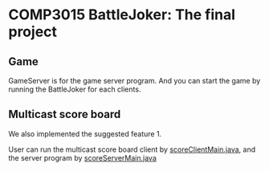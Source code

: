 # COMP3015 BattleJoker: The final project



## Game

GameServer is for the game server program. And you can start the game by running the BattleJoker for each clients.



## Multicast score board

We also implemented the suggested feature 1. 

User can run the multicast score board client by [scoreClientMain.java](https://github.com/Powertony102/dcn_joker_project/blob/master/src/scoreClientMain.java), and the server program by [scoreServerMain.java](https://github.com/Powertony102/dcn_joker_project/blob/master/src/scoreServerMain.java)
